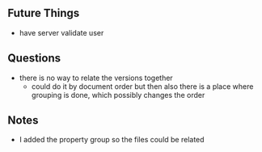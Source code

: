 ## Future Things

- have server validate user

## Questions

- there is no way to relate the versions together
  - could do it by document order but then also there is a place where grouping is done, which possibly changes the order

## Notes

- I added the property group so the files could be related
